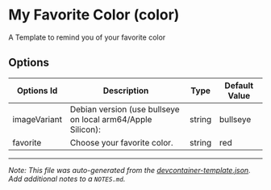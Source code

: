 
# My Favorite Color (color)

A Template to remind you of your favorite color

## Options

| Options Id | Description | Type | Default Value |
|-----|-----|-----|-----|
| imageVariant | Debian version (use bullseye on local arm64/Apple Silicon): | string | bullseye |
| favorite | Choose your favorite color. | string | red |



---

_Note: This file was auto-generated from the [devcontainer-template.json](https://github.com/msl0-test/devcontainers/blob/main/src/templates/color/devcontainer-template.json).  Add additional notes to a `NOTES.md`._

